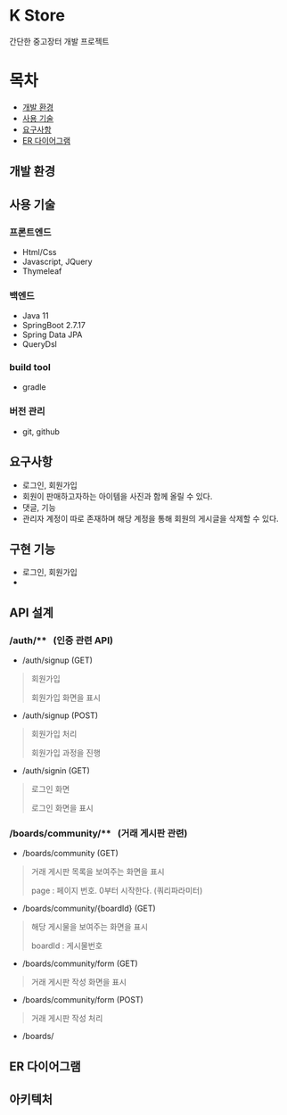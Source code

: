 

# K Store

간단한 중고장터 개발 프로젝트

# 목차
- [개발 환경](#개발-환경)
- [사용 기술](#사용-기술)
- [요구사항](#요구사항)
- [ER 다이어그램](#ER-다이어그램)

## 개발 환경

## 사용 기술

### 프론트엔드

- Html/Css
- Javascript, JQuery
- Thymeleaf

### 백엔드

- Java 11
- SpringBoot 2.7.17
- Spring Data JPA
- QueryDsl

### build tool

- gradle

### 버전 관리

- git, github

## 요구사항

- 로그인, 회원가입
- 회원이 판매하고자하는 아이템을 사진과 함께 올릴 수 있다.
- 댓글, 기능
- 관리자 계정이 따로 존재하며 해당 계정을 통해 회원의 게시글을 삭제할 수 있다.

## 구현 기능

- 로그인, 회원가입
- 

## API 설계

### /auth/** &nbsp;&nbsp;(인증 관련 API)

- /auth/signup (GET)

> 회원가입
> 
> 회원가입 화면을 표시

- /auth/signup (POST)

> 회원가입 처리
> 
> 회원가입 과정을 진행

- /auth/signin (GET)

> 로그인 화면
> 
> 로그인 화면을 표시


### /boards/community/** &nbsp;&nbsp;(거래 게시판 관련)


- /boards/community (GET)
 
> 거래 게시판 목록을 보여주는 화면을 표시
>
> page : 페이지 번호. 0부터 시작한다. (쿼리파라미터)

- /boards/community/{boardId} (GET)

> 해당 게시물을 보여주는 화면을 표시
>
> boardId : 게시물번호

- /boards/community/form  (GET)

> 거래 게시판 작성 화면을 표시

- /boards/community/form (POST) 

> 거래 게시판 작성 처리

- /boards/


## ER 다이어그램


## 아키텍처


